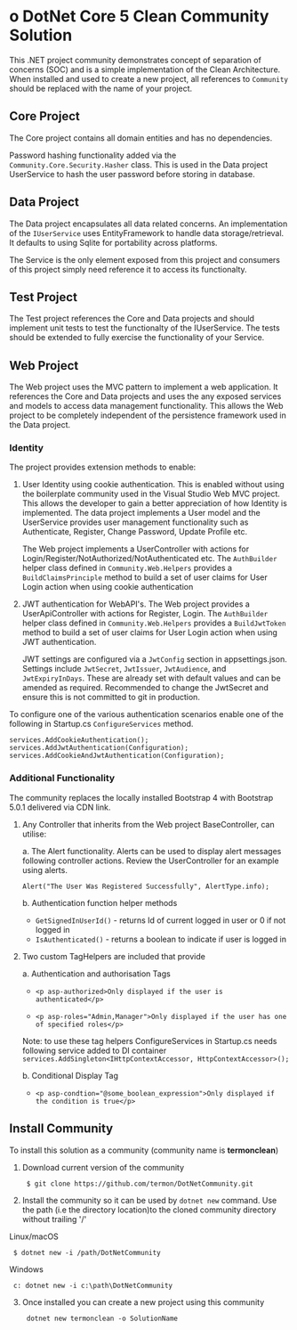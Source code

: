 o
DotNet Core 5 Clean Community Solution
=====================================

This .NET project community demonstrates concept of separation of concerns (SOC) and is a simple implementation of the Clean Architecture. When installed and used to create a new project, all references to ```Community``` should be replaced with the name of your project.

## Core Project

The Core project contains all domain entities and has no dependencies.

Password hashing functionality added via the ```Community.Core.Security.Hasher``` class. This is used in the Data project UserService to hash the user password before storing in database.

## Data Project

The Data project encapsulates all data related concerns. An implementation of the ```IUserService``` uses EntityFramework to handle data storage/retrieval. It defaults to using Sqlite for portability across platforms.

The Service is the only element exposed from this project and consumers of this project simply need reference it to access its functionalty.

## Test Project

The Test project references the Core and Data projects and should implement unit tests to test the functionalty of the IUserService. The tests should be extended to fully exercise the functionality of your Service.

## Web Project

The Web project uses the MVC pattern to implement a web application. It references the Core and Data projects and uses the any exposed services and models to access data management functionality. This allows the Web project to be completely independent of the persistence framework used in the Data project.

### Identity

The project provides extension methods to enable:

1. User Identity using cookie authentication. This is enabled without using the boilerplate community used in the Visual Studio Web MVC project. This allows the developer to gain a better appreciation of how Identity is implemented. The data project implements a User model and the UserService provides user management functionality such as Authenticate, Register, Change Password, Update Profile etc.

    The Web project implements a UserController with actions for Login/Register/NotAuthorized/NotAuthenticated etc. The ```AuthBuilder``` helper class defined in ```Community.Web.Helpers``` provides a ```BuildClaimsPrinciple``` method to build a set of user claims for User Login action when using cookie authentication

2. JWT authentication for WebAPI's. The Web project provides a UserApiController with actions for Register, Login. The ```AuthBuilder``` helper class defined in ```Community.Web.Helpers``` provides a ```BuildJwtToken``` method to build a set of user claims for User Login action when using JWT authentication.

    JWT settings are configured via a ```JwtConfig``` section in appsettings.json. Settings include ```JwtSecret```, ```JwtIssuer```, ```JwtAudience```, and ```JwtExpiryInDays```. These are already set with default values and can be amended as required. Recommended to change the JwtSecret and ensure this is not committed to git in production.

To configure one of the various authentication scenarios enable one of the following in Startup.cs ```ConfigureServices``` method.

```
services.AddCookieAuthentication();
services.AddJwtAuthentication(Configuration);
services.AddCookieAndJwtAuthentication(Configuration);
```

### Additional Functionality
The community replaces the locally installed Bootstrap 4 with Bootstrap 5.0.1 delivered via CDN link.

1. Any Controller that inherits from the Web project BaseController, can utilise:

    a. The Alert functionality. Alerts can be used to display alert messages following controller actions. Review the UserController for an example using alerts.

    ```Alert("The User Was Registered Successfully", AlertType.info);```

    b. Authentication function helper methods
    * ```GetSignedInUserId()``` - returns Id of current logged in user or 0 if not logged in
    * ```IsAuthenticated()``` - returns a boolean to indicate if user is logged in

2. Two custom TagHelpers are included that provide

    a. Authentication and authorisation Tags

    * ```<p asp-authorized>Only displayed if the user is authenticated</p>```

    * ```<p asp-roles="Admin,Manager">Only displayed if the user has one of specified roles</p>```

    Note: to use these tag helpers ConfigureServices in Startup.cs needs following service added to DI container
    ```services.AddSingleton<IHttpContextAccessor, HttpContextAccessor>();```

    b. Conditional Display Tag

    * ```<p asp-condtion="@some_boolean_expression">Only displayed if the condition is true</p>```

## Install Community

To install this solution as a community (community name is **termonclean**)

1. Download current version of the community

    ``` $ git clone https://github.com/termon/DotNetCommunity.git```

2. Install the community so it can be used by ```dotnet new``` command. Use the path (i.e the directory location)to the cloned community directory without trailing '/'

Linux/macOS
    
``` $ dotnet new -i /path/DotNetCommunity```

Windows

``` c: dotnet new -i c:\path\DotNetCommunity```

3. Once installed you can create a new project using this community

    ``` dotnet new termonclean -o SolutionName```